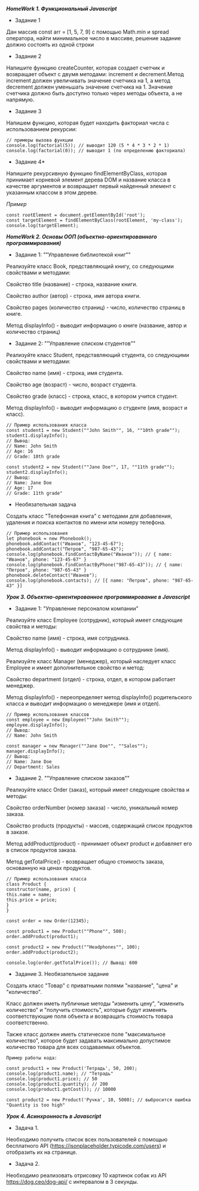***HomeWork 1. Функциональный Javascript***

- Задание 1

Дан массив const arr = [1, 5, 7, 9] с помощью Math.min и spread оператора, найти минимальное число в массиве, решение задание должно состоять из одной строки

- Задание 2

Напишите функцию createCounter, которая создает счетчик и возвращает объект с двумя методами: increment и decrement.Метод increment должен увеличивать значение счетчика на 1, а метод decrement должен уменьшать значение счетчика на 1. 
Значение счетчика должно быть доступно только через методы объекта, а не напрямую.

- Задание 3

Напишем функцию, которая будет находить факториал числа с использованием рекурсии:

    // примеры вызова функции
    console.log(factorial(5)); // выводит 120 (5 * 4 * 3 * 2 * 1)
    console.log(factorial(0)); // выводит 1 (по определению факториала)


- Задание 4*

Напишите рекурсивную функцию findElementByClass, которая принимает корневой элемент дерева DOM и название класса в качестве аргументов и возвращает первый найденный элемент с указанным классом в этом дереве.

*Пример*

    const rootElement = document.getElementById('root');
    const targetElement = findElementByClass(rootElement, 'my-class');  
    console.log(targetElement);


    
***HomeWork 2. Основы ООП (объектно-ориентированного программирования)***

- Задание 1: ""Управление библиотекой книг""

Реализуйте класс Book, представляющий книгу, со следующими свойствами и методами:

Свойство title (название) - строка, название книги.

Свойство author (автор) - строка, имя автора книги.

Свойство pages (количество страниц) - число, количество страниц в книге.

Метод displayInfo() - выводит информацию о книге (название, автор и количество страниц)

- Задание 2: ""Управление списком студентов""

Реализуйте класс Student, представляющий студента, со следующими свойствами и методами:

Свойство name (имя) - строка, имя студента.

Свойство age (возраст) - число, возраст студента.

Свойство grade (класс) - строка, класс, в котором учится студент.

Метод displayInfo() - выводит информацию о студенте (имя, возраст и класс).


    // Пример использования класса
    const student1 = new Student(""John Smith"", 16, ""10th grade"");
    student1.displayInfo();
    // Вывод:
    // Name: John Smith
    // Age: 16
    // Grade: 10th grade

    const student2 = new Student(""Jane Doe"", 17, ""11th grade"");
    student2.displayInfo();
    // Вывод:
    // Name: Jane Doe
    // Age: 17
    // Grade: 11th grade"

- Необязательная задача

Создать класс "Телефонная книга" с методами для добавления, удаления и поиска контактов по имени или номеру телефона.

    // Пример использования
    let phonebook = new Phonebook();
    phonebook.addContact("Иванов", "123-45-67");
    phonebook.addContact("Петров", "987-65-43");
    console.log(phonebook.findContactByName("Иванов")); // { name: "Иванов", phone: "123-45-67" }
    console.log(phonebook.findContactByPhone("987-65-43")); // { name: "Петров", phone: "987-65-43" }
    phonebook.deleteContact("Иванов");
    console.log(phonebook.contacts); // [{ name: "Петров", phone: "987-65-43" }]



***Урок 3. Объектно-ориентированное программирование в Javascript***

- Задание 1: "Управление персоналом компании"

Реализуйте класс Employee (сотрудник), который имеет следующие свойства и методы:

Свойство name (имя) - строка, имя сотрудника.

Метод displayInfo() - выводит информацию о сотруднике (имя).

Реализуйте класс Manager (менеджер), который наследует класс Employee и имеет дополнительное свойство и метод:

Свойство department (отдел) - строка, отдел, в котором работает менеджер.

Метод displayInfo() - переопределяет метод displayInfo() родительского класса и выводит информацию о менеджере (имя и отдел).

    // Пример использования классов
    const employee = new Employee(""John Smith"");
    employee.displayInfo();
    // Вывод:
    // Name: John Smith

    const manager = new Manager(""Jane Doe"", ""Sales"");
    manager.displayInfo();
    // Вывод:
    // Name: Jane Doe
    // Department: Sales

- Задание 2. ""Управление списком заказов""

Реализуйте класс Order (заказ), который имеет следующие свойства и методы:

Свойство orderNumber (номер заказа) - число, уникальный номер заказа.

Свойство products (продукты) - массив, содержащий список продуктов в заказе.

Метод addProduct(product) - принимает объект product и добавляет его в список продуктов заказа.

Метод getTotalPrice() - возвращает общую стоимость заказа, основанную на ценах продуктов.

    // Пример использования класса
    class Product {
    constructor(name, price) {
    this.name = name;
    this.price = price;
    }
    }

    const order = new Order(12345);

    const product1 = new Product(""Phone"", 500);
    order.addProduct(product1);

    const product2 = new Product(""Headphones"", 100);
    order.addProduct(product2);

    console.log(order.getTotalPrice()); // Вывод: 600


- Задание 3. Необязательное задание

Создать класс "Товар" с приватными полями "название", "цена" и "количество". 

Класс должен иметь публичные методы "изменить цену", "изменить количество" и "получить стоимость", которые будут изменять соответствующие поля объекта и возвращать стоимость товара соответственно. 

Также класс должен иметь статическое поле "максимальное количество", которое будет задавать максимально допустимое количество товара для всех создаваемых объектов.

    Пример работы кода:

    const product1 = new Product('Тетрадь', 50, 200);
    console.log(product1.name); // "Тетрадь"
    console.log(product1.price); // 50
    console.log(product1.quantity); // 200
    console.log(product1.getCost()); // 10000

    const product2 = new Product('Ручка', 10, 5000); // выбросится ошибка "Quantity is too high"



***Урок 4. Асинхронность в Javascript***

- Задача 1.

Необходимо получить список всех пользователей с помощью бесплатного API (https://jsonplaceholder.typicode.com/users) и отобразить их на странице.

- Задача 2.

Необходимо реализовать отрисовку 10 картинок собак из API https://dog.ceo/dog-api/ с интервалом в 3 секунды.